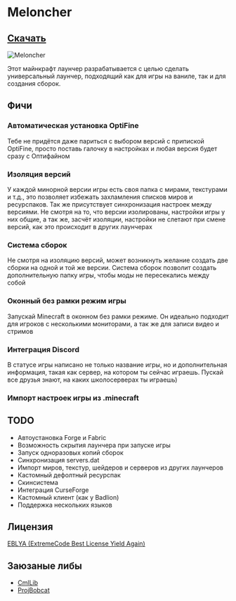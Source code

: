 # Meloncher

## [Скачать](https://github.com/Meloncher/Meloncher/releases/latest/download/MeloncherSetup.exe)

![Meloncher](https://raw.githubusercontent.com/Meloncher/Meloncher/master/musorka/Screenshot.png)

Этот майнкрафт лаунчер разрабатывается с целью сделать универсальный лаунчер, подходящий как для игры на ваниле, так и
для создания сборок.

## Фичи

### Автоматическая установка OptiFine

Тебе не придётся даже париться с выбором версий с припиской OptiFine, просто поставь галочку в настройках и любая версия
будет сразу с Оптифайном

### Изоляция версий

У каждой минорной версии игры есть своя папка с мирами, текстурами и т.д., это позволяет избежать захламления списков
миров и ресурспаков. Так же присутствует синхронизация настроек между версиями. Не смотря на то, что версии изолированы,
настройки игры у них общие, а так же, засчёт изоляции, настройки не слетают при смене версий, как это происходит в
других лаунчерах

### Система сборок

Не смотря на изоляцию версий, может возникнуть желание создать две сборки на одной и той же версии. Система сборок
позволит создать дополнительную папку игры, чтобы моды не пересекались между собой

### Оконный без рамки режим игры

Запускай Minecraft в оконном без рамки режиме. Он идеально подходит для игроков с несколькими мониторами, а так же для
записи видео и стримов

### Интеграция Discord

В статусе игры написано не только название игры, но и дополнительная информация, такая как сервер, на котором ты сейчас
играешь. Пускай все друзья знают, на каких школосерверах ты играешь)

### Импорт настроек игры из .minecraft

## TODO

- Автоустановка Forge и Fabric
- Возможность скрытия лаунчера при запуске игры
- Запуск одноразовых копий сборок
- Синхронизация servers.dat
- Импорт миров, текстур, шейдеров и серверов из других лаунчеров
- Кастомный дефолтный ресурспак
- Скинсистема
- Интеграция CurseForge
- Кастомный клиент (как у Badlion)
- Поддержка нескольких языков

## Лицензия

[EBLYA (ExtremeCode Best License Yield Again)](https://github.com/Meloncher/Meloncher/blob/master/LICENSE.md)

## Заюзаные либы

- [CmlLib](https://github.com/CmlLib/CmlLib.Core)
- [ProjBobcat](https://github.com/Corona-Studio/ProjBobcat)
